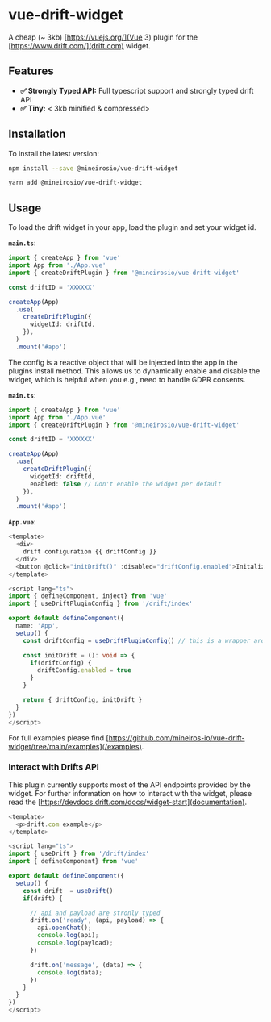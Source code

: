 # vue-drift-widget

A cheap (~ 3kb) [https://vuejs.org/](Vue 3) plugin for the [https://www.drift.com/](drift.com) widget.

## Features

- **✅ Strongly Typed API:** Full typescript support and strongly typed drift API
- **✅ Tiny:** < 3kb minified & compressed>

## Installation

To install the latest version:

```sh
npm install --save @mineirosio/vue-drift-widget
```

```sh
yarn add @mineirosio/vue-drift-widget
```

## Usage

To load the drift widget in your app,
load the plugin and set your widget id.

**`main.ts`**:

```ts
import { createApp } from 'vue'
import App from './App.vue'
import { createDriftPlugin } from '@mineirosio/vue-drift-widget'

const driftID = 'XXXXXX'

createApp(App)
  .use(
    createDriftPlugin({
      widgetId: driftId,
    }),
  )
  .mount('#app')
```

The config is a reactive object that will be injected into the app in the plugins
install method. This allows us to dynamically enable and disable the widget,
which is helpful when you e.g., need to handle GDPR consents.

**`main.ts`**:

```ts
import { createApp } from 'vue'
import App from './App.vue'
import { createDriftPlugin } from '@mineirosio/vue-drift-widget'

const driftID = 'XXXXXX'

createApp(App)
  .use(
    createDriftPlugin({
      widgetId: driftId,
      enabled: false // Don't enable the widget per default
    }),
  )
  .mount('#app')
```

**`App.vue`**:

```ts
<template>
  <div>
    drift configuration {{ driftConfig }}
  </div>
  <button @click="initDrift()" :disabled="driftConfig.enabled">Initalize Drift</button>
</template>

<script lang="ts">
import { defineComponent, inject} from 'vue'
import { useDriftPluginConfig } from '/drift/index'

export default defineComponent({
  name: 'App',
  setup() {
    const driftConfig = useDriftPluginConfig() // this is a wrapper around inject()

    const initDrift = (): void => {
      if(driftConfig) {
        driftConfig.enabled = true
      }
    }

    return { driftConfig, initDrift }
  }
})
</script>
```

For full examples please find [https://github.com/mineiros-io/vue-drift-widget/tree/main/examples](/examples).

### Interact with Drifts API

This plugin currently supports most of the API endpoints provided by the widget.
For further information on how to interact with the widget, please read the [https://devdocs.drift.com/docs/widget-start](documentation).

```ts
<template>
  <p>drift.com example</p>
</template>

<script lang="ts">
import { useDrift } from '/drift/index'
import { defineComponent} from 'vue'

export default defineComponent({
  setup() {
    const drift  = useDrift()
    if(drift) {

      // api and payload are stronly typed
      drift.on('ready', (api, payload) => {
        api.openChat();
        console.log(api);
        console.log(payload);
      })

      drift.on('message', (data) => {
        console.log(data);
      })
    }
  }
})
</script>
```
